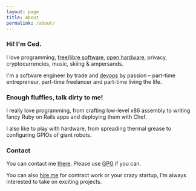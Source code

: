 ```yaml
---
layout: page
title: About
permalink: /about/
---
```


<h3>Hi! I'm Ced.</h3>

<p>I love programming, <a href="https://en.wikipedia.org/wiki/Free_software">free/libre software</a>, <a href="https://en.wikipedia.org/wiki/Open-source_hardware">open hardware</a>, privacy, cryptocurrencies, music, skiing &amp; ampersands.</p>

<p>I'm a software engineer by trade and <a href="https://en.wikipedia.org/wiki/DevOps#DevOps_as_a_job_title">devops</a> by passion &ndash; part-time entrepreneur, part-time freelancer and part-time living the life.</p>

<h3>Enough fluffies, talk dirty to me!</h3>

<p>I really love programming,
from <span title="Did you know that `xor rax, rax` is faster than `mov rax, 0`?">crafting low-level x86 assembly</span>
to <span title="Metaprogramming is my passion.">writing fancy Ruby on Rails apps</span>
and <span title="DevOps FTW!">deploying them with Chef</span>.</p>

<p>I also like to play with hardware,
from spreading thermal grease
to configuring GPIOs of <span title="Well... not so giant.">giant</span> robots.</p>

### Contact

You can contact me <a href="mailto:cedric AT felizard.eu" data-proofer-ignore>there</a>.
Please use <a href="https://git.infertux.com/dotfiles/raw/master/0xEEC73D5809A98A9B.asc" target="_blank">GPG</a> if you can.

You can also <a href="https://www.linkedin.com/in/cedricfelizard">hire me</a> for contract work or your crazy startup, I'm always interested to take on exciting projects.
